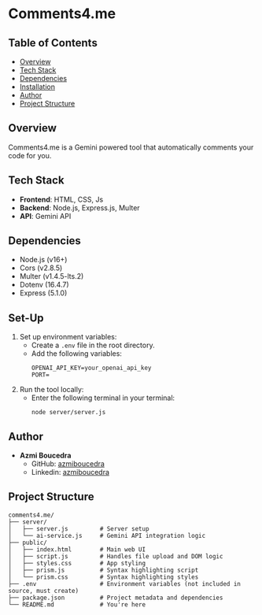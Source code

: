 # Comments4.me

## Table of Contents
- [Overview](#overview)
- [Tech Stack](#tech-stack)
- [Dependencies](#dependencies)
- [Installation](#installation)
- [Author](#author)
- [Project Structure](#project-structure)

## Overview
Comments4.me is a Gemini powered tool that automatically comments your code for you.


## Tech Stack
- **Frontend**: HTML, CSS, Js
- **Backend**: Node.js, Express.js, Multer
- **API**: Gemini API


## Dependencies
- Node.js (v16+)
- Cors (v2.8.5)
- Multer (v1.4.5-lts.2)
- Dotenv (16.4.7)
- Express (5.1.0)


## Set-Up
1. Set up environment variables:
    - Create a `.env` file in the root directory.
    - Add the following variables:
      ```
      OPENAI_API_KEY=your_openai_api_key
      PORT=
      ```
2. Run the tool locally:
    - Enter the following terminal in your terminal:
      ```
      node server/server.js
      ```


## Author
- **Azmi Boucedra**  
  - GitHub: [azmiboucedra](https://github.com/azmiboucedra)
  - Linkedin: [azmiboucedra](https://www.linkedin.com/in/azmibousedra/)


## Project Structure
```
comments4.me/
├── server/
│   ├── server.js         # Server setup 
│   └── ai-service.js     # Gemini API integration logic
├── public/
│   ├── index.html        # Main web UI
│   ├── script.js         # Handles file upload and DOM logic
│   ├── styles.css        # App styling
│   ├── prism.js          # Syntax highlighting script
│   └── prism.css         # Syntax highlighting styles
├── .env                  # Environment variables (not included in source, must create)
├── package.json          # Project metadata and dependencies
└── README.md             # You're here
```